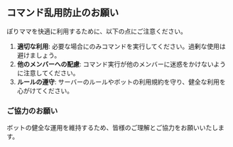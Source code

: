 ## コマンド乱用防止のお願い

ぽりママを快適に利用するために、以下の点にご注意ください。

1. **適切な利用**: 必要な場合にのみコマンドを実行してください。過剰な使用は避けましょう。
2. **他のメンバーへの配慮**: コマンド実行が他のメンバーに迷惑をかけないように注意してください。
3. **ルールの遵守**: サーバーのルールやボットの利用規約を守り、健全な利用を心がけてください。

### ご協力のお願い
ボットの健全な運用を維持するため、皆様のご理解とご協力をお願いいたします。
